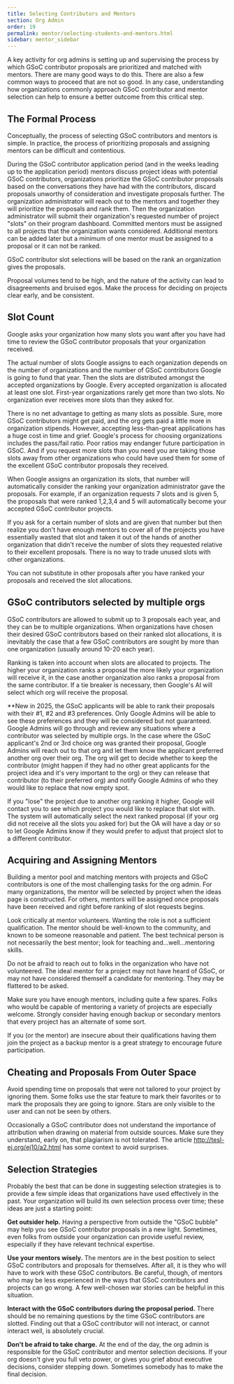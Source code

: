 ```yaml
---
title: Selecting Contributors and Mentors
section: Org Admin
order: 19
permalink: mentor/selecting-students-and-mentors.html
sidebar: mentor_sidebar
---
```


A key activity for org admins is setting up and supervising the process by which GSoC contributor proposals are prioritized and matched with mentors. There are many good ways to do this. There are also a few common ways to proceed that are not so good. In any case, understanding how organizations commonly approach GSoC contributor and mentor selection can help to ensure a better outcome from this critical step.

## The Formal Process

Conceptually, the process of selecting GSoC contributors and mentors is simple. In practice, the process of prioritizing proposals and assigning mentors can be difficult and contentious.

During the GSoC contributor application period (and in the weeks leading up to the application period) mentors discuss project ideas with potential GSoC contributors, organizations prioritize the GSoC contributor proposals based on the conversations they have had with the contributors, discard proposals unworthy of consideration and investigate proposals further. The organization administrator will reach out to the mentors and together they will prioritize the proposals and rank them. Then the organization administrator will submit their organization's requested number of project "slots" on their program dashboard.  Committed mentors must be assigned to all projects that the organization wants considered. Additional mentors can be added later but a minimum of one mentor must be assigned to a proposal or it can not be ranked.

GSoC contributor slot selections will be based on the rank an organization gives the proposals.

Proposal volumes tend to be high, and the nature of the activity can lead to disagreements and bruised egos. Make the process for deciding on projects clear early, and be consistent.

## Slot Count

Google asks your organization how many slots you want after you have had time to review the GSoC contributor proposals that your organization received.

The actual number of slots Google assigns to each organization depends on the number of organizations and the number of GSoC contributors Google is going to fund that year. Then the slots are distributed amongst the accepted organizations by Google. Every accepted organization is allocated at least one slot. First-year organizations rarely get more than two slots. No organization ever receives more slots than they asked for.

There is no net advantage to getting as many slots as possible. Sure, more GSoC contributors might get paid, and the org gets paid a little more in organization stipends. However, accepting less-than-great applications has a huge cost in time and grief. Google's process for choosing organizations includes the pass/fail ratio. Poor ratios may endanger future participation in GSoC. And if you request more slots than you need you are taking those slots away from other organizations who could have used them for some of the excellent GSoC contributor proposals they received.

When Google assigns an organization its slots, that number will automatically consider the ranking your organization administrator gave the proposals. For example, if an organization requests 7 slots and is given 5, the proposals that were ranked 1,2,3,4 and 5 will automatically become your accepted GSoC contributor projects.

If you ask for a certain number of slots and are given that number but then realize you don't have enough mentors to cover all of the projects you have essentially wasted that slot and taken it out of the hands of another organization that didn't receive the number of slots they requested relative to their excellent proposals. There is no way to trade unused slots with other organizations.

You can not substitute in other proposals after you have ranked your proposals and received the slot allocations.

## GSoC contributors selected by multiple orgs

GSoC contributors are allowed to submit up to 3 proposals each year, and they can be to multiple organizations. When organizations have chosen their desired GSoC contributors based on their ranked slot allocations, it is inevitably the case that a few GSoC contributors are sought by more than one organization (usually around 10-20 each year).

Ranking is taken into account when slots are allocated to projects. The higher your organization ranks a proposal the more likely your organization will receive it, in the case another organization also ranks a proposal from the same contributor. If a tie breaker is necessary, then Google's AI will select which org will receive the proposal.

**New in 2025, the GSoC applicants will be able to rank their proposals with their #1, #2 and #3 preferences. Only Google Admins will be able to see these preferences and they will be considered but not guaranteed. Google Admins will go through and review any situations where a contributor was selected by multiple orgs. In the case where the GSoC applicant's 2nd or 3rd choice org was granted their proposal, Google Admins will reach out to that org and let them know the applicant preferred another org over their org. The org will get to decide whether to keep the contributor (might happen if they had no other great applicants for the project idea and it's very important to the org) or they can release that contributor (to their preferred org) and notify Google Admins of who they would like to replace that now empty spot.

If you "lose" the project due to another org ranking it higher, Google will contact you to see which project you would like to replace that slot with. The system will automatically select the next ranked proposal (if your org did not receive all the slots you asked for) but the OA will have a day or so to let Google Admins know if they would prefer to adjust that project slot to a different contributor.

## Acquiring and Assigning Mentors

Building a mentor pool and matching mentors with projects and GSoC contributors is one of the most challenging tasks for the org admin. For many organizations, the mentor will be selected by project when the ideas page is constructed. For others, mentors will be assigned once proposals have been received and right before ranking of slot requests begins.

Look critically at mentor volunteers. Wanting the role is not a sufficient qualification. The mentor should be well-known to the community, and known to be someone reasonable and patient. The best technical person is not necessarily the best mentor; look for teaching and...well...mentoring skills.

Do not be afraid to reach out to folks in the organization who have not volunteered. The ideal mentor for a project may not have heard of GSoC, or may not have considered themself a candidate for mentoring.  They may be flattered to be asked.

Make sure you have enough mentors, including quite a few spares. Folks who would be capable of mentoring a variety of projects are especially welcome. Strongly consider having enough backup or secondary mentors that every project has an alternate of some sort.

If you (or the mentor) are insecure about their qualifications having them join the project as a backup mentor is a great strategy to encourage future participation.

## Cheating and Proposals From Outer Space

Avoid spending time on proposals that were not tailored to your project by ignoring them. Some folks use the star feature to mark their favorites or to mark the proposals they are going to ignore. Stars are only visible to the user and can not be seen by others.

Occasionally a GSoC contributor does not understand the importance of attribution when drawing on material from outside sources. Make sure they understand, early on, that plagiarism is not tolerated. The article <http://tesl-ej.org/ej10/a2.html> has some context to avoid surprises.

## Selection Strategies

Probably the best that can be done in suggesting selection strategies is to provide a few simple ideas that organizations have used effectively in the past. Your organization will build its own selection process over time; these ideas are just a starting point:

**Get outsider help.** Having a perspective from outside the "GSoC bubble" may help you see GSoC contributor proposals in a new light. Sometimes, even folks from outside your organization can provide useful review, especially if they have relevant technical expertise.

**Use your mentors wisely.** The mentors are in the best position to select GSoC contributors and proposals for themselves. After all, it is they who will have to work with these GSoC contributors. Be careful, though, of mentors who may be less experienced in the ways that GSoC contributors and projects can go wrong. A few well-chosen war stories can be helpful in this situation.

**Interact with the GSoC contributors during the proposal period.** There should be no remaining questions by the time GSoC contributors are slotted. Finding out that a GSoC contributor will not interact, or cannot interact well, is absolutely crucial.

**Don't be afraid to take charge.** At the end of the day, the org admin is responsible for the GSoC contributor and mentor selection decisions. If your org doesn't give you full veto power, or gives you grief about executive decisions, consider stepping down. Sometimes somebody has to make the final decision.
